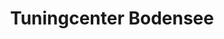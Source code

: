 ---
title: "Tuningcenter Bodensee"
url: /radolfzell-am-bodensee/tuningcenter-bodensee/
shop: Autowerkstatt
---